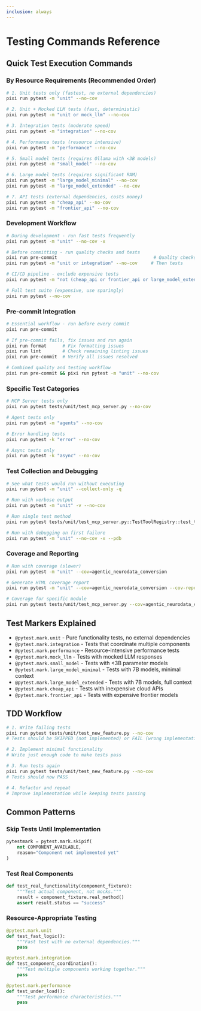 ```yaml
---
inclusion: always
---
```


# Testing Commands Reference

## Quick Test Execution Commands

### By Resource Requirements (Recommended Order)

```bash
# 1. Unit tests only (fastest, no external dependencies)
pixi run pytest -m "unit" --no-cov

# 2. Unit + Mocked LLM tests (fast, deterministic)
pixi run pytest -m "unit or mock_llm" --no-cov

# 3. Integration tests (moderate speed)
pixi run pytest -m "integration" --no-cov

# 4. Performance tests (resource intensive)
pixi run pytest -m "performance" --no-cov

# 5. Small model tests (requires Ollama with <3B models)
pixi run pytest -m "small_model" --no-cov

# 6. Large model tests (requires significant RAM)
pixi run pytest -m "large_model_minimal" --no-cov
pixi run pytest -m "large_model_extended" --no-cov

# 7. API tests (external dependencies, costs money)
pixi run pytest -m "cheap_api" --no-cov
pixi run pytest -m "frontier_api" --no-cov
```

### Development Workflow

```bash
# During development - run fast tests frequently
pixi run pytest -m "unit" --no-cov -x

# Before committing - run quality checks and tests
pixi run pre-commit                                    # Quality checks first
pixi run pytest -m "unit or integration" --no-cov     # Then tests

# CI/CD pipeline - exclude expensive tests
pixi run pytest -m "not (cheap_api or frontier_api or large_model_extended)" --no-cov

# Full test suite (expensive, use sparingly)
pixi run pytest --no-cov
```

### Pre-commit Integration

```bash
# Essential workflow - run before every commit
pixi run pre-commit

# If pre-commit fails, fix issues and run again
pixi run format      # Fix formatting issues
pixi run lint        # Check remaining linting issues
pixi run pre-commit  # Verify all issues resolved

# Combined quality and testing workflow
pixi run pre-commit && pixi run pytest -m "unit" --no-cov
```

### Specific Test Categories

```bash
# MCP Server tests only
pixi run pytest tests/unit/test_mcp_server.py --no-cov

# Agent tests only
pixi run pytest -m "agents" --no-cov

# Error handling tests
pixi run pytest -k "error" --no-cov

# Async tests only
pixi run pytest -k "async" --no-cov
```

### Test Collection and Debugging

```bash
# See what tests would run without executing
pixi run pytest -m "unit" --collect-only -q

# Run with verbose output
pixi run pytest -m "unit" -v --no-cov

# Run single test method
pixi run pytest tests/unit/test_mcp_server.py::TestToolRegistry::test_tool_registration --no-cov

# Run with debugging on first failure
pixi run pytest -m "unit" --no-cov -x --pdb
```

### Coverage and Reporting

```bash
# Run with coverage (slower)
pixi run pytest -m "unit" --cov=agentic_neurodata_conversion

# Generate HTML coverage report
pixi run pytest -m "unit" --cov=agentic_neurodata_conversion --cov-report=html

# Coverage for specific module
pixi run pytest tests/unit/test_mcp_server.py --cov=agentic_neurodata_conversion.mcp_server
```

## Test Markers Explained

- `@pytest.mark.unit` - Pure functionality tests, no external dependencies
- `@pytest.mark.integration` - Tests that coordinate multiple components
- `@pytest.mark.performance` - Resource-intensive performance tests
- `@pytest.mark.mock_llm` - Tests with mocked LLM responses
- `@pytest.mark.small_model` - Tests with <3B parameter models
- `@pytest.mark.large_model_minimal` - Tests with 7B models, minimal context
- `@pytest.mark.large_model_extended` - Tests with 7B models, full context
- `@pytest.mark.cheap_api` - Tests with inexpensive cloud APIs
- `@pytest.mark.frontier_api` - Tests with expensive frontier models

## TDD Workflow

```bash
# 1. Write failing tests
pixi run pytest tests/unit/test_new_feature.py --no-cov
# Tests should be SKIPPED (not implemented) or FAIL (wrong implementation)

# 2. Implement minimal functionality
# Write just enough code to make tests pass

# 3. Run tests again
pixi run pytest tests/unit/test_new_feature.py --no-cov
# Tests should now PASS

# 4. Refactor and repeat
# Improve implementation while keeping tests passing
```

## Common Patterns

### Skip Tests Until Implementation

```python
pytestmark = pytest.mark.skipif(
    not COMPONENT_AVAILABLE,
    reason="Component not implemented yet"
)
```

### Test Real Components

```python
def test_real_functionality(component_fixture):
    """Test actual component, not mocks."""
    result = component_fixture.real_method()
    assert result.status == "success"
```

### Resource-Appropriate Testing

```python
@pytest.mark.unit
def test_fast_logic():
    """Fast test with no external dependencies."""
    pass

@pytest.mark.integration
def test_component_coordination():
    """Test multiple components working together."""
    pass

@pytest.mark.performance
def test_under_load():
    """Test performance characteristics."""
    pass
```
